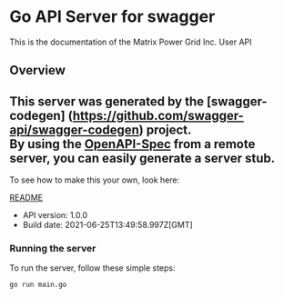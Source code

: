 # Go API Server for swagger

This is the documentation of the Matrix Power Grid Inc. User API

## Overview
This server was generated by the [swagger-codegen]
(https://github.com/swagger-api/swagger-codegen) project.  
By using the [OpenAPI-Spec](https://github.com/OAI/OpenAPI-Specification) from a remote server, you can easily generate a server stub.  
-

To see how to make this your own, look here:

[README](https://github.com/swagger-api/swagger-codegen/blob/master/README.md)

- API version: 1.0.0
- Build date: 2021-06-25T13:49:58.997Z[GMT]


### Running the server
To run the server, follow these simple steps:

```
go run main.go
```

